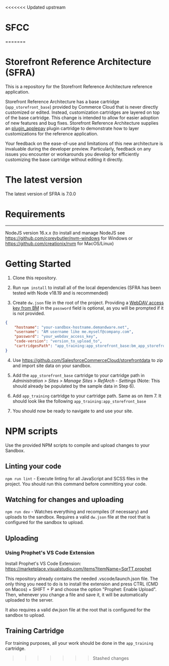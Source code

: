 <<<<<<< Updated upstream
# SFCC
 
=======
# Storefront Reference Architecture (SFRA)

This is a repository for the Storefront Reference Architecture reference application.

Storefront Reference Architecture has a base cartridge (`app_storefront_base`) provided by Commerce Cloud that is never directly customized or edited. Instead, customization cartridges are layered on top of the base cartridge. This change is intended to allow for easier adoption of new features and bug fixes.
Storefront Reference Architecture supplies an [plugin_applepay](https://github.com/SalesforceCommerceCloud/plugin-applepay) plugin cartridge to demonstrate how to layer customizations for the reference application.

Your feedback on the ease-of-use and limitations of this new architecture is invaluable during the developer preview. Particularly, feedback on any issues you encounter or workarounds you develop for efficiently customizing the base cartridge without editing it directly.


# The latest version

The latest version of SFRA is 7.0.0

# Requirements
------------

NodeJS version 16.x.x (to install and manage NodeJS see https://github.com/coreybutler/nvm-windows for Windows or https://github.com/creationix/nvm for MacOS/Linux)

# Getting Started

1. Clone this repository.

2. Run `npm install` to install all of the local dependencies (SFRA has been tested with Node v18.19 and is recommended)

3. Create `dw.json` file in the root of the project. Providing a [WebDAV access key from BM](https://help.salesforce.com/s/articleView?id=cc.b2c_access_keys_for_business_manager.htm&type=5) in the `password` field is optional, as you will be prompted if it is not provided.
```json
{
    "hostname": "your-sandbox-hostname.demandware.net",
    "username": "AM username like me.myself@company.com",
    "password": "your_webdav_access_key",
    "code-version": "version_to_upload_to",
    "cartridgesPath": "app_training:app_storefront_base:bm_app_storefront_base"
}
```


4. Use https://github.com/SalesforceCommerceCloud/storefrontdata to zip and import site data on your sandbox.

5. Add the `app_storefront_base` cartridge to your cartridge path in _Administration >  Sites >  Manage Sites > RefArch - Settings_ (Note: This should already be populated by the sample data in Step 6).

6. Add `app_training` cartridge to your cartridge path. Same as on item 7. It should look like the following `app_training:app_storefront_base`

7. You should now be ready to navigate to and use your site.

# NPM scripts
Use the provided NPM scripts to compile and upload changes to your Sandbox.

## Linting your code

`npm run lint` - Execute linting for all JavaScript and SCSS files in the project. You should run this command before committing your code.

## Watching for changes and uploading

`npm run dev` - Watches everything and recompiles (if necessary) and uploads to the sandbox. Requires a valid `dw.json` file at the root that is configured for the sandbox to upload.

## Uploading

### Using Prophet's VS Code Extension

Install Prophet's VS Code Extension: https://marketplace.visualstudio.com/items?itemName=SqrTT.prophet

This repository already contains the needed .vscode/launch.json file. The only thing you need to do is to install the extension and press CTRL (CMD on Macos) + SHIFT + P and choose the option "Prophet: Enable Upload". Then, whenever you change a file and save it, it will be automatically uploaded to the server.

It also requires a valid dw.json file at the root that is configured for the sandbox to upload.

## Training Cartridge
For training purposes, all your work should be done in the `app_training` cartridge.
>>>>>>> Stashed changes
